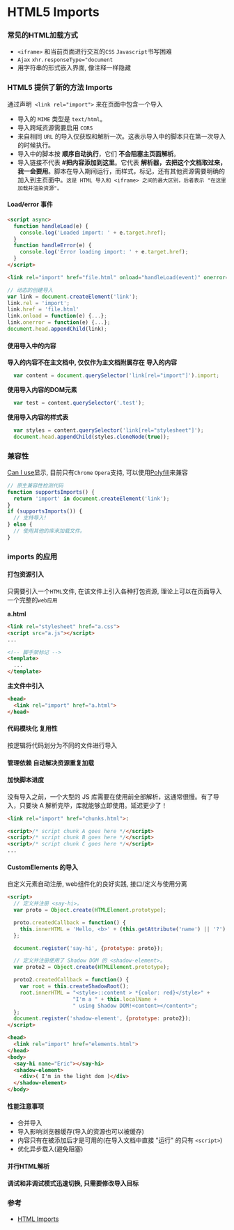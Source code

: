 HTML5 Imports
===
### 常见的HTML加载方式
- `<iframe>` 和当前页面进行交互的`CSS` `Javascript`书写困难
- `Ajax` `xhr.responseType="document`
- 用字符串的形式嵌入界面, 像注释一样隐藏

### HTML5 提供了新的方法 Imports
通过声明` <link rel="import">` 来在页面中包含一个导入

- 导入的 `MIME` 类型是 `text/html`。
- 导入跨域资源需要启用 `CORS`
- 来自相同 `URL` 的导入仅获取和解析一次。这表示导入中的脚本只在第一次导入的时候执行。
- 导入中的脚本按 **顺序自动执行**，它们 **不会阻塞主页面解析**。
- 导入链接不代表 **#把内容添加到这里**。它代表 **解析器，去把这个文档取过来，我一会要用**。脚本在导入期间运行，而样式，标记，还有其他资源需要明确的加入到主页面中。`这是 HTML 导入和 <iframe> 之间的最大区别，后者表示 "在这里加载并渲染资源"。`

#### Load/error 事件
```html
<script async>
  function handleLoad(e) {
    console.log('Loaded import: ' + e.target.href);
  }
  function handleError(e) {
    console.log('Error loading import: ' + e.target.href);
  }
</script>

<link rel="import" href="file.html" onload="handleLoad(event)" onerror="handleError(event)">
```
```javascript
// 动态的创建导入
var link = document.createElement('link');
link.rel = 'import';
link.href = 'file.html'
link.onload = function(e) {...};
link.onerror = function(e) {...};
document.head.appendChild(link);
```

#### 使用导入中的内容
**导入的内容不在主文档中, 仅仅作为主文档附属存在**
**导入的内容**
```javascript
  var content = document.querySelector('link[rel="import"]').import;
```
**使用导入内容的DOM元素**
```javascript
  var test = content.querySelector('.test');
```
**使用导入内容的样式表**
```javascript
  var styles = content.querySelector('link[rel="stylesheet"]');
  document.head.appendChild(styles.cloneNode(true));
```
### 兼容性
[Can I use](http://caniuse.com/#search=html%20imports)显示, 目前只有`Chrome` `Opera`支持, 可以使用[Polyfill](http://www.polymer-project.org/platform/html-imports.html)来兼容
```javascript
// 原生兼容性检测代码
function supportsImports() {
  return 'import' in document.createElement('link');
}
if (supportsImports()) {
  // 支持导入!
} else {
  // 使用其他的库来加载文件。
}
```

### imports 的应用
#### 打包资源引入
只需要引入一个`HTML`文件, 在该文件上引入各种打包资源, 理论上可以在页面导入一个完整的`web应用`

**a.html**
```html
<link rel="stylesheet" href="a.css">
<script src="a.js"></script>
...

<!-- 脚手架标记 -->
<template>
  ...
</template>
```
**主文件中引入**
```html
<head>
  <link rel="import" href="a.html">
</head>
```

#### 代码模块化 复用性
按逻辑将代码划分为不同的文件进行导入

#### 管理依赖 自动解决资源重复加载
#### 加快脚本进度
没有导入之前，一个大型的 JS 库需要在使用前全部解析，这通常很慢。有了导入，只要块 A 解析完毕，库就能够立即使用。延迟更少了！
```html
<link rel="import" href="chunks.html">:
```
```html
<script>/* script chunk A goes here */</script>
<script>/* script chunk B goes here */</script>
<script>/* script chunk C goes here */</script>
...
```

#### CustomElements 的导入
自定义元素自动注册, web组件化的良好实践, 接口/定义与使用分离
```html
<script>
  // 定义并注册 <say-hi>。
  var proto = Object.create(HTMLElement.prototype);

  proto.createdCallback = function() {
    this.innerHTML = 'Hello, <b>' + (this.getAttribute('name') || '?') + '</b>';
  };

  document.register('say-hi', {prototype: proto});

  // 定义并注册使用了 Shadow DOM 的 <shadow-element>。
  var proto2 = Object.create(HTMLElement.prototype);

  proto2.createdCallback = function() {
    var root = this.createShadowRoot();
    root.innerHTML = "<style>::content > *{color: red}</style>" +
                     "I'm a " + this.localName +
                     " using Shadow DOM!<content></content>";
  };
  document.register('shadow-element', {prototype: proto2});
</script>
```
```html
<head>
  <link rel="import" href="elements.html">
</head>
<body>
  <say-hi name="Eric"></say-hi>
  <shadow-element>
    <div>( I'm in the light dom )</div>
  </shadow-element>
</body>
```

#### 性能注意事项
- 合并导入
- 导入影响浏览器缓存(导入的资源也可以被缓存)
- 内容只有在被添加后才是可用的(在导入文档中直接 "运行" 的只有 `<script>`)
- 优化异步载入(避免阻塞)

#### 并行HTML解析
#### 调试和非调试模式迅速切换, 只需要修改导入目标

### 参考
- [HTML Imports](http://www.html5rocks.com/zh/tutorials/webcomponents/imports/)
